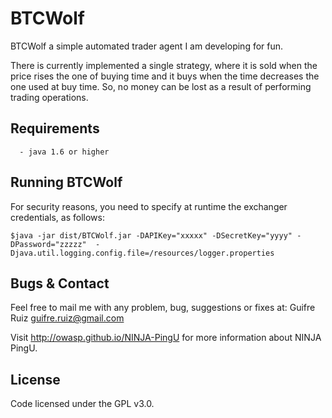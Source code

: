 BTCWolf
===========
BTCWolf a simple automated trader agent I am developing for fun. 

There is currently implemented a single strategy, where it is sold when the price rises the one of buying time and it buys when the time decreases the one used at buy time. So, no money can be lost as a result of performing trading operations.


Requirements
------------
      - java 1.6 or higher


Running BTCWolf
---------------------
For security reasons, you need to specify at runtime the exchanger credentials, as follows:


    $java -jar dist/BTCWolf.jar -DAPIKey="xxxxx" -DSecretKey="yyyy" -DPassword="zzzzz"  -Djava.util.logging.config.file=/resources/logger.properties


Bugs & Contact
--------------
Feel free to mail me with any problem, bug, suggestions or fixes at:
Guifre Ruiz <guifre.ruiz@gmail.com>

Visit http://owasp.github.io/NINJA-PingU for more information about NINJA PingU.

License
-------
Code licensed under the GPL v3.0.